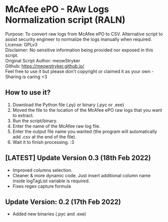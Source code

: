 # McAfee ePO - RAw Logs Normalization script (RALN)  
Purpose: To convert raw logs from McAfee ePO to CSV. Alternative script to assist security engineer to normalize the logs manually when required.  
License: GPLv3  
Disclaimer: No sensitive information being provided nor exposed in this script.  
Original Script Author: meowStryker  
Github: https://meowstryker.github.io/  
Feel free to use it but please don't copyright or claimed it as your own - Sharing is caring <3  

## How to use it?
1. Download the Python file (.py) or binary (.pyc or .exe)  
2. Moved the file to the location of the McAfee ePO raw logs that you want to extract.  
3. Run the script/binary.  
4. Enter the name of the McAfee raw log file.  
5. Enter the output file name you wanted (the program will automatically add .csv at the end of the file).  
6. Wait it to finish processing. :3 

## [LATEST] Update Version 0.3 (18th Feb 2022)
- Improved columns selection.
- Cleaner & more dynamic code. Just insert additional column name inside logTagList variable is required.
- Fixes regex capture formula

## Update Version: 0.2  (17th Feb 2022)
- Added new binaries (.pyc and .exe)
